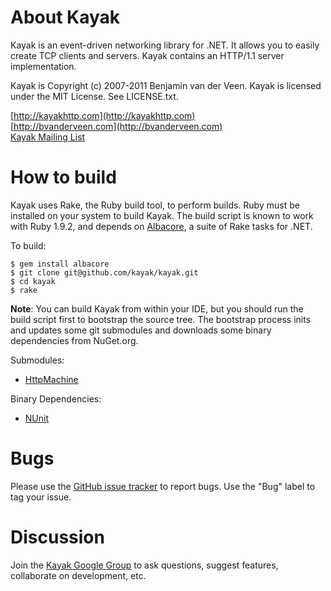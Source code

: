 # About Kayak

Kayak is an event-driven networking library for .NET. It allows you to easily create TCP clients and servers. Kayak contains an HTTP/1.1 server implementation.

Kayak is Copyright (c) 2007-2011 Benjamin van der Veen. Kayak is licensed under the 
MIT License. See LICENSE.txt.

[http://kayakhttp.com](http://kayakhttp.com)<br>
[http://bvanderveen.com](http://bvanderveen.com)<br>
[Kayak Mailing List](http://groups.google.com/group/kayak-http)

# How to build

Kayak uses Rake, the Ruby build tool, to perform builds. Ruby must be installed on your system to build Kayak. The build script is known to work with Ruby 1.9.2, and depends on [Albacore](https://github.com/derickbailey/Albacore), a suite of Rake tasks for .NET.

To build:

    $ gem install albacore
    $ git clone git@github.com/kayak/kayak.git
    $ cd kayak
    $ rake

**Note**: You can build Kayak from within your IDE, but you should run the build script first to bootstrap the source tree. The bootstrap process inits and updates some git submodules and downloads some binary dependencies from NuGet.org.

Submodules: 

 - [HttpMachine](http://github.com/bvanderveen/httpmachine)

Binary Dependencies:

 - [NUnit](http://nuget.org/List/Packages/NUnit)

# Bugs

Please use the [GitHub issue tracker](https://github.com/kayak/kayak/issues/new) to report bugs. Use the "Bug" label to tag your issue.

# Discussion

Join the [Kayak Google Group](http://groups.google.com/group/kayak-http) to ask questions, suggest features, collaborate on development, etc.